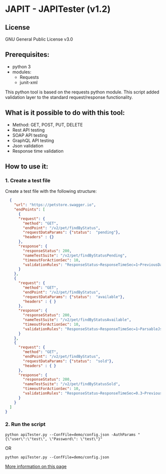 # JAPIT - JAPITester (v1.2)

## License 
GNU General Public License v3.0

## Prerequisites:
- python 3
- modules:
  - Requests
  - junit-xml

This python tool is based on the requests python module. This script added validation layer to the standard request/response functionality.  

## What is it possible to do with this tool:
 - Method: GET, POST, PUT, DELETE
 - Rest API testing 
 - SOAP API testing
 - GraphQL API testing
 - Json validation
 - Response time validation

## How to use it:

### 1. Create a test file
Create a test file with the following structure:

```json
  {
    "url": "https://petstore.swagger.io",
    "endPoints": [
      {
      "request": {
        "method": "GET",
        "endPoint": "/v2/pet/findByStatus",
        "requestDataParams": {"status":  "pending"},
        "headers" : {}
      },
      "response": {
        "responseStatus": 200,
        "nameTestSuite": "/v2/pet/findByStatusPending",
        "timeoutForActionSec": 10,
        "validationRules": "ResponseStatus~ResponseTimeSec=1~PreviousDataValidation~ParsableJson~GenReport"
      }
    },
    {
      "request": {
        "method": "GET",
        "endPoint": "/v2/pet/findByStatus",
        "requestDataParams": {"status":  "available"},
        "headers" : { }
      },
      "response": {
        "responseStatus": 200,
        "nameTestSuite": "/v2/pet/findByStatusAvailable",
        "timeoutForActionSec": 10,
        "validationRules": "ResponseStatus~ResponseTimeSec=1~ParsableJson~GenReport"
      }
    },
    {
      "request": {
        "method": "GET",
        "endPoint": "/v2/pet/findByStatus",
        "requestDataParams": {"status":  "sold"},
        "headers" : { }
      },
      "response": {
        "responseStatus": 200,
        "nameTestSuite": "/v2/pet/findByStatusSold",
        "timeoutForActionSec": 10,
        "validationRules": "ResponseStatus~ResponseTimeSec=0.3~PreviousDataValidation~ParsableJson~GenReport"
      }
    }
  ]
}
```

### 2. Run the script

```
python apiTester.py --ConfFile=demo/config.json -AuthParams "{\"user\":\"test\", \"Password\": \"test\"}"
```

OR
```
python apiTester.py --ConfFile=demo/config.json
```

[More information on this page](https://www.chlopcik.cz/apitester/)
